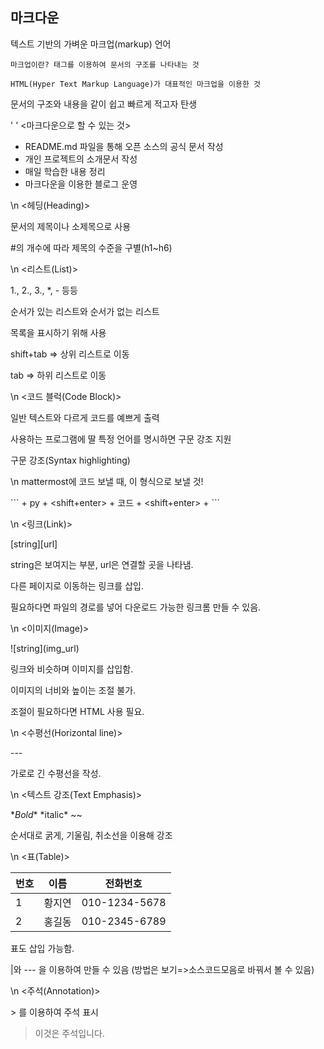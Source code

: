 ## 마크다운

텍스트 기반의 가벼운 마크업(markup) 언어

​	```마크업이란? 태그를 이용하여 문서의 구조를 나타내는 것```

​	```HTML(Hyper Text Markup Language)가 대표적인 마크업을 이용한 것```

문서의 구조와 내용을 같이 쉽고 빠르게 적고자 탄생


'  '
<마크다운으로 할 수 있는 것>

* README.md 파일을 통해 오픈 소스의 공식 문서 작성
* 개인 프로젝트의 소개문서 작성
* 매일 학습한 내용 정리
* 마크다운을 이용한 블로그 운영


\n
<헤딩(Heading)>

문서의 제목이나 소제목으로 사용

#의 개수에 따라 제목의 수준을 구별(h1~h6)


\n
<리스트(List)>

1., 2., 3., *, - 등등

순서가 있는 리스트와 순서가 없는 리스트

목록을 표시하기 위해 사용

shift+tab => 상위 리스트로 이동

tab => 하위 리스트로 이동


\n
<코드 블럭(Code Block)>

일반 텍스트와 다르게 코드를 예쁘게 출력

사용하는 프로그램에 딸 특정 언어를 명시하면 구문 강조 지원

구문 강조(Syntax highlighting)


\n
mattermost에 코드 보낼 때, 이 형식으로 보낼 것!

\``` + py + <shift+enter> +  코드 + <shift+enter> + \```


\n
<링크(Link)>

 \[string][url]

string은 보여지는 부분,  url은 연결할 곳을 나타냄.

다른 페이지로 이동하는 링크를 삽입.

필요하다면 파일의 경로를 넣어 다운로드 가능한 링크롬 만들 수 있음.


\n
<이미지(Image)>

\![string]\(img_url)

링크와 비슷하며 이미지를 삽입함.

이미지의 너비와 높이는 조절 불가.

조절이 필요하다면 HTML 사용 필요.

 
\n
<수평선(Horizontal line)>

\---

가로로 긴 수평선을 작성.


\n
<텍스트 강조(Text Emphasis)>

\**Bold** 	\*italic\* 	\~~

순서대로 굵게, 기울림, 취소선을 이용해 강조


\n
<표(Table)>

| 번호 | 이름   | 전화번호      |
| ---- | ------ | ------------- |
| 1    | 황지연 | 010-1234-5678 |
| 2    | 홍길동 | 010-2345-6789 |

표도 삽입 가능함.

|와 --- 을 이용하여 만들 수 있음 (방법은 보기=>소스코드모음로 바꿔서 볼 수 있음)


\n
<주석(Annotation)>

\> 를 이용하여 주석 표시

> 이것은 주석입니다.
